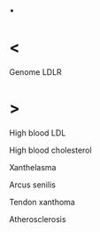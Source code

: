 # .

# <

Genome LDLR

# >

High blood LDL

High blood cholesterol

Xanthelasma

Arcus senilis

Tendon xanthoma

Atherosclerosis
